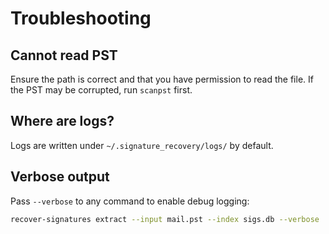# Troubleshooting

## Cannot read PST

Ensure the path is correct and that you have permission to read the file. If the PST may be corrupted, run `scanpst` first.

## Where are logs?

Logs are written under `~/.signature_recovery/logs/` by default.

## Verbose output

Pass `--verbose` to any command to enable debug logging:

```bash
recover-signatures extract --input mail.pst --index sigs.db --verbose
```
